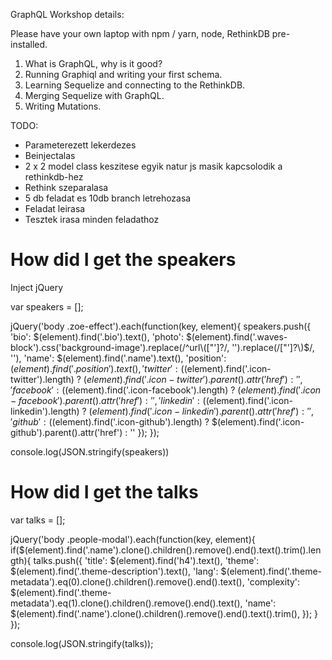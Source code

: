 GraphQL Workshop details:

Please have your own laptop with npm / yarn, node, RethinkDB pre-installed.

1. What is GraphQL, why is it good?
2. Running Graphiql and writing your first schema.
3. Learning Sequelize and connecting to the RethinkDB.
4. Merging Sequelize with GraphQL.
5. Writing Mutations.

TODO:
- Parameterezett lekerdezes
- Beinjectalas
- 2 x 2 model class keszitese egyik natur js masik kapcsolodik a rethinkdb-hez
- Rethink szeparalasa
- 5 db feladat es 10db branch letrehozasa
- Feladat leirasa
- Tesztek irasa minden feladathoz

# How did I get the speakers

Inject jQuery


var speakers = [];

jQuery('body .zoe-effect').each(function(key, element){
	speakers.push({
		'bio': $(element).find('.bio').text(),
		'photo': $(element).find('.waves-block').css('background-image').replace(/^url\(["']?/, '').replace(/["']?\)$/, ''),
		'name': $(element).find('.name').text(),
		'position': $(element).find('.position').text(),
		'twitter': ($(element).find('.icon-twitter').length) ? $(element).find('.icon-twitter').parent().attr('href') : '',
		'facebook': ($(element).find('.icon-facebook').length) ? $(element).find('.icon-facebook').parent().attr('href') : '',
		'linkedin': ($(element).find('.icon-linkedin').length) ? $(element).find('.icon-linkedin').parent().attr('href') : '',
		'github': ($(element).find('.icon-github').length) ? $(element).find('.icon-github').parent().attr('href') : ''
	});
});

console.log(JSON.stringify(speakers))

# How did I get the talks

var talks = [];

jQuery('body .people-modal').each(function(key, element){
	if($(element).find('.name').clone().children().remove().end().text().trim().length){
        talks.push({
            'title': $(element).find('h4').text(),
            'theme': $(element).find('.theme-description').text(),
            'lang': $(element).find('.theme-metadata').eq(0).clone().children().remove().end().text(),
            'complexity': $(element).find('.theme-metadata').eq(1).clone().children().remove().end().text(),
			      'name': $(element).find('.name').clone().children().remove().end().text().trim(),
        });
	}
});

console.log(JSON.stringify(talks));
